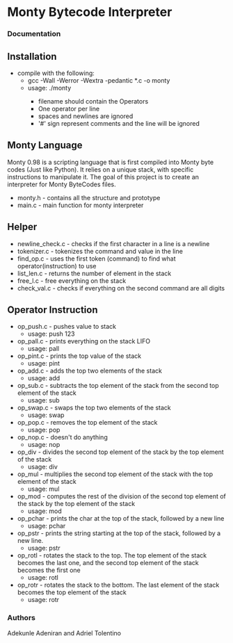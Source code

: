 # Monty Bytecode Interpreter

### Documentation

## Installation
- compile with the following:
  - gcc -Wall -Werror -Wextra -pedantic *.c -o monty
  - usage: ./monty <filename>
    - filename should contain the Operators
    - One operator per line
    - spaces and newlines are ignored
    - '#' sign represent comments and the line will be ignored

## Monty Language
Monty 0.98 is a scripting language that is first compiled into Monty byte codes (Just like Python). It relies on a unique stack, with specific instructions to manipulate it. The goal of this project is to create an interpreter for Monty ByteCodes files.

- monty.h - contains all the structure and prototype
- main.c - main function for monty interpreter

## Helper
- newline_check.c - checks if the first character in a line is a newline
- tokenizer.c - tokenizes the command and value in the line
- find_op.c - uses the first token (command) to find what operator(instruction) to use
- list_len.c - returns the number of element in the stack
- free_l.c - free everything on the stack
- check_val.c - checks if everything on the second command are all digits

## Operator Instruction
- op_push.c - pushes value to stack
  - usage: push 123
- op_pall.c - prints everything on the stack LIFO
  - usage: pall
- op_pint.c - prints the top value of the stack
  - usage: pint
- op_add.c - adds the top two elements of the stack
  - usage: add
- op_sub.c - subtracts the top element of the stack from the second top element of the stack
  - usage: sub
- op_swap.c - swaps the top two elements of the stack
  - usage: swap
- op_pop.c - removes the top element of the stack
  - usage: pop
- op_nop.c - doesn't do anything
  - usage: nop
- op_div - divides the second top element of the stack by the top element of the stack
  - usage: div
- op_mul - multiplies the second top element of the stack with the top element of the stack
  - usage: mul
- op_mod - computes the rest of the division of the second top element of the stack by the top element of the stack
  - usage: mod
- op_pchar - prints the char at the top of the stack, followed by a new line
  - usage: pchar
- op_pstr - prints the string starting at the top of the stack, followed by a new line.
  - usage: pstr
- op_rotl - rotates the stack to the top. The top element of the stack becomes the last one, and the second top element of the stack becomes the first one
  - usage: rotl
- op_rotr - rotates the stack to the bottom. The last element of the stack becomes the top element of the stack
  - usage: rotr
### Authors
Adekunle Adeniran and Adriel Tolentino
